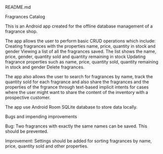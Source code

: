 README.md

Fragrances Catalog

This is an Android app created for the offline database management
of a fragrance shop.

The app allows the user to perform basic CRUD operations which include:
Creating  fragrances with the properties name, 
price, quantity in stock and gender
Viewing a list of all the fragrances saved. The list
shows the name, price, gender, quantity sold and quantity
remaining in stock
Updating fragrance properties such as name, price, 
quantity sold, quantity remaining in stock and gender
Delete fragrances.

The app also allows the user to search for fragrances by name, track
the quantity sold for each fragrance and also share the fragrances
and the properties of the frgrance through text-based implicit intents
for cases where the user might want to share the content of the inventory
with a prospective customer. 

The app use Android Room SQLite database to store data locally.

Bugs and impending improvements

Bug: Two fragrances with exactly the same names can be saved.
This should be prevented.

Improvement: Settings should be added for sorting fragrances by name, 
price, quantity sold and other properties.